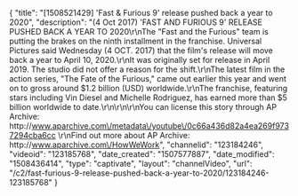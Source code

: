 {
    "title": "[1508521429] 'Fast & Furious 9' release pushed back a year to 2020",
    "description": "(4 Oct 2017) 'FAST AND FURIOUS 9' RELEASE PUSHED BACK A YEAR TO 2020\r\nThe \"Fast and the Furious\" team is putting the brakes on the ninth installment in the franchise. Universal Pictures said Wednesday (4 OCT. 2017) that the film's release will move back a year to April 10, 2020.\r\nIt was originally set for release in April 2019. The studio did not offer a reason for the shift.\r\nThe latest film in the action series, \"The Fate of the Furious,\" came out earlier this year and went on to gross around $1.2 billion (USD) worldwide.\r\nThe franchise, featuring stars including Vin Diesel and Michelle Rodriguez, has earned more than $5 billion worldwide to date.\r\n\r\n\r\nYou can license this story through AP Archive: http:\/\/www.aparchive.com\/metadata\/youtube\/0c66a436d82a4ea269f9737294cba6cc \r\nFind out more about AP Archive: http:\/\/www.aparchive.com\/HowWeWork",
    "channelid": "123184246",
    "videoid": "123185768",
    "date_created": "1507577887",
    "date_modified": "1508436414",
    "type": "captivate",
    "layout": "channelVideo",
    "url": "\/c2\/fast-furious-9-release-pushed-back-a-year-to-2020\/123184246-123185768"
}